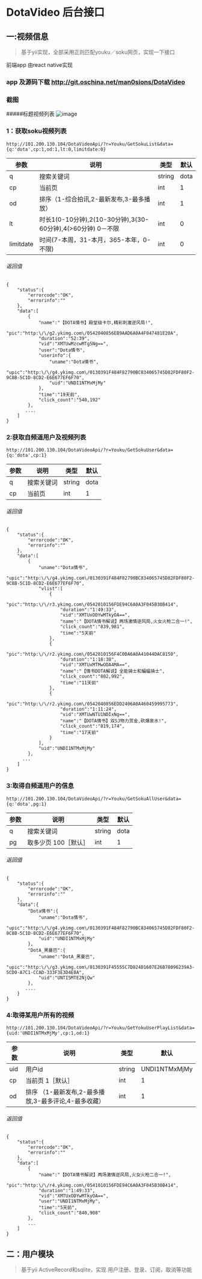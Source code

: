 # DotaVideo 后台接口

##  一:视频信息
> 基于yii实现，全部采用正则匹配youku／soku网页，实现一下接口

前端app 由react native实现
### app 及源码下载  http://git.oschina.net/man0sions/DotaVideo
### 截图

#####标题视频列表
![image](http://wx.wefi.com.cn/images/d1.jpg)

###  1：获取soku视频列表



```
http://101.200.130.104/DotaVideoApi/?r=Youku/GetSokuList&data={q:'dota',cp:1,od:1,lt:0,limitdate:0}
```


参数 | 说明|类型|默认
---|---|---|---
q | 搜索关键词|string|dota
cp | 当前页|int|1
od | 排序（1-综合拍讯,2-最新发布,3-最多播放）|int|1
lt | 时长1(0-10分钟),2(10-30分钟),3(30-60分钟),4(>60分钟) 0－不限|int|0
limitdate | 时间(7-本周，31-本月，365-本年，0-不限)|int|0

###### 返回值


```
{
    "status":{
        "errorcode":"OK",
        "errorinfo":""
    },
    "data":[
        {
            "name":"【DOTA情书】殿堂级卡尔,精彩刺激逆风局!",
            "pic":"http:\/\/g2.ykimg.com\/0542040856EB9AAD6A0A4F047481E20A",
            "duration":"52:39",
            "vid":"XMTUwMzcwMTg5Ng==",
            "user":"Dota情书",
            "userinfo":{
                "uname":"Dota情书",
                "upic":"http:\/\/g4.ykimg.com\/0130391F484F82790BC834065745D82FDF80F2-9C8B-5C1D-8CD2-E6E677EF6F70",
                "uid":"UNDI1NTMxMjMy"
            },
            "time":"19天前",
            "click_count":"540,192"
        },
       ....
    ]
}
```



### 2:获取自频道用户及视频列表

```
http://101.200.130.104/DotaVideoApi/?r=Youku/GetSokuUser&data={q:'dota',cp:1}
```
参数 | 说明|类型|默认
---|---|---|---
q | 搜索关键词|string|dota
cp | 当前页|int|1

###### 返回值


```
{
    "status":{
        "errorcode":"OK",
        "errorinfo":""
    },
    "data":[
        {
            "uname":"Dota情书",
            "upic":"http:\/\/g4.ykimg.com\/0130391F484F82790BC834065745D82FDF80F2-9C8B-5C1D-8CD2-E6E677EF6F70",
            "vlist":[
                {
                    "pic":"http:\/\/r3.ykimg.com\/0542010156FDE94C6A0A3F045B30B414",
                    "duration":"1:49:33",
                    "vid":"XMTUxODYwMTkyOA==",
                    "name":"【DOTA情书解说】两场激情逆风局,火女火枪二合一!",
                    "click_count":"839,981",
                    "time":"5天前"
                },
                {
                    "pic":"http:\/\/r2.ykimg.com\/0542010156F4C0DA6A0A41044DAC8150",
                    "duration":"1:18:38",
                    "vid":"XMTUxMTMwODA4MA==",
                    "name":"【情书DOTA解说】全能骑士和蝙蝠骑士",
                    "click_count":"802,992",
                    "time":"11天前"
                },
                {
                    "pic":"http:\/\/r2.ykimg.com\/0542040856EDD2406A0A460459995773",
                    "duration":"1:11:24",
                    "vid":"XMTUwNTU1NDIxNg==",
                    "name":"【DOTA情书】双SJ物力赏金,砍爆泉水!",
                    "click_count":"819,174",
                    "time":"17天前"
                }
            ],
            "uid":"UNDI1NTMxMjMy"
        },
      ...
    ]
}
```


### 3:取得自频道用户的信息


```
http://101.200.130.104/DotaVideoApi/?r=Youku/GetSokuAllUser&data={q:'dota',pg:1}
```

参数 | 说明|类型|默认
---|---|---|---
q | 搜索关键词|string|dota
pg | 取多少页 100［默认］|int|1

###### 返回值


```
{
    "status":{
        "errorcode":"OK",
        "errorinfo":""
    },
    "data":{
        "Dota情书":{
            "uname":"Dota情书",
            "upic":"http:\/\/g4.ykimg.com\/0130391F484F82790BC834065745D82FDF80F2-9C8B-5C1D-8CD2-E6E677EF6F70",
            "uid":"UNDI1NTMxMjMy"
        },
        "DotA_黑曼巴":{
            "uname":"DotA_黑曼巴",
            "upic":"http:\/\/g3.ykimg.com\/0130391F45555C7D824D1607E26B78096239A3-5CD0-A7C1-CCAD-333F3E3D4E0A",
            "uid":"UNTI5MTE2NjQw"
        },
       ....
    }
}
```


### 4:取得某用户所有的视频


```
http://101.200.130.104/DotaVideoApi/?r=Youku/GetYokuUserPlayList&data={uid:'UNDI1NTMxMjMy',cp:1,od:1}
```

参数 | 说明|类型|默认
---|---|---|---
uid | 用户id |string|UNDI1NTMxMjMy
cp | 当前页 1［默认］|int|1
od | 排序 （1-最新发布,2-最多播放,3-最多评论,4-最多收藏）|int|1

###### 返回值

```
{
    "status":{
        "errorcode":"OK",
        "errorinfo":""
    },
    "data":[
        {
            "name":"【DOTA情书解说】两场激情逆风局,火女火枪二合一!",
            "pic":"http:\/\/r4.ykimg.com\/0541010156FDE94C6A0A3F045B30B414",
            "duration":"1:49:33",
            "vid":"XMTUxODYwMTkyOA==",
            "user":"UNDI1NTMxMjMy",
            "time":"5天前",
            "click_count":"840,908"
        },
        ...
    ]
}
```

## 二：用户模块
> 基于yii ActiveRecord和sqlite，实现 用户注册、登录、订阅，取消等功能 



